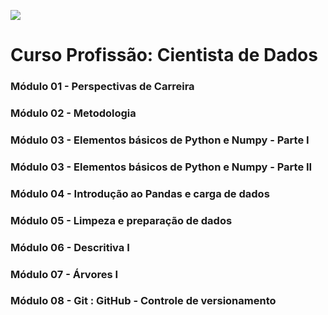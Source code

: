![](https://raw.githubusercontent.com/rhatiro/Curso_EBAC-Profissao_Cientista_de_Dados/main/ebac-course-utils/media/logo/newebac_logo_black_half.png)

# Curso Profissão: Cientista de Dados

### Módulo 01 - Perspectivas de Carreira
[]()

### Módulo 02 - Metodologia
[]()

### Módulo 03 - Elementos básicos de Python e Numpy - Parte I
[]()

### Módulo 03 - Elementos básicos de Python e Numpy - Parte II
[]()

### Módulo 04 - Introdução ao Pandas e carga de dados
[]()

### Módulo 05 - Limpeza e preparação de dados
[]()

### Módulo 06 - Descritiva I
[]()

### Módulo 07 - Árvores I
[]()

### Módulo 08 - Git : GitHub - Controle de versionamento
[]()

